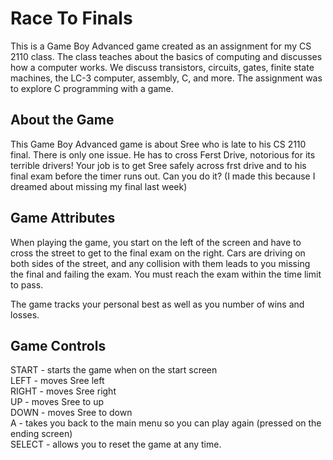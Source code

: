 # Race To Finals

This is a Game Boy Advanced game created as an assignment for my CS 2110 class. 
The class teaches about the basics of computing and discusses how a computer works. We discuss transistors, circuits, gates, finite state machines, the LC-3 computer, assembly, C, and more. 
The assignment was to explore C programming with a game.

## About the Game

This Game Boy Advanced game is about Sree who is late to his CS 2110 final. There is only one issue. He has to cross Ferst Drive, notorious for its terrible drivers! Your job is to get Sree safely across frst drive and to his final exam before the timer runs out. Can you do it? (I made this because I dreamed about missing my final last week)

## Game Attributes

When playing the game, you start on the left of the screen and have to cross the street to get to the final exam on the right. Cars are driving on both sides of the street, and any collision with them leads to you missing the final and failing the exam. You must reach the exam within the time limit to pass.

The game tracks your personal best as well as you number of wins and losses.

## Game Controls

START - starts the game when on the start screen <br>
LEFT - moves Sree left <br>
RIGHT - moves Sree right <br>
UP - moves Sree to up <br>
DOWN - moves Sree to down <br>
A - takes you back to the main menu so you can play again (pressed on the ending screen) <br>
SELECT - allows you to reset the game at any time.